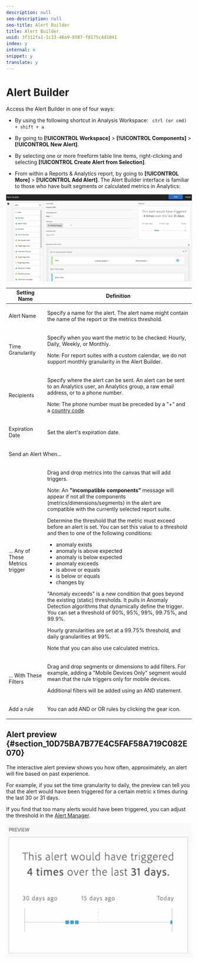 ```yaml
---
description: null
seo-description: null
seo-title: Alert Builder
title: Alert Builder
uuid: 3f312fa1-1c33-46a9-8587-f8175c4d1041
index: y
internal: n
snippet: y
translate: y
---
```


# Alert Builder

Access the Alert Builder in one of four ways: 

* By using the following shortcut in Analysis Workspace: ` ctrl (or cmd) + shift + a` 

* By going to **[!UICONTROL  Workspace]** > **[!UICONTROL  Components]** > **[!UICONTROL  New Alert]**.
* By selecting one or more freeform table line items, right-clicking and selecting **[!UICONTROL  Create Alert from Selection]**.
* From within a Reports &amp; Analytics report, by going to **[!UICONTROL  More]** > **[!UICONTROL  Add Alert]**.
The Alert Builder interface is familiar to those who have built segments or calculated metrics in Analytics: 

![](assets/alert_builder.png) 

<table id="table_FFAA317BB96D4C389650243F71D99BD4"> 
 <thead> 
  <tr> 
   <th colname="col1" class="entry"> Setting Name </th> 
   <th colname="col2" class="entry"> Definition </th> 
  </tr>
 </thead>
 <tbody> 
  <tr> 
   <td colname="col1"> <p>Alert Name </p> </td> 
   <td colname="col2"> <p>Specify a name for the alert. The alert name might contain the name of the report or the metrics threshold. </p> </td> 
  </tr> 
  <tr> 
   <td colname="col1"> <p>Time Granularity </p> </td> 
   <td colname="col2"> <p>Specify when you want the metric to be checked: Hourly, Daily, Weekly, or Monthly. </p> <p>Note:  For report suites with a custom calendar, we do not support monthly granularity in the Alert Builder. </p> </td> 
  </tr> 
  <tr> 
   <td colname="col1"> <p>Recipients </p> </td> 
   <td colname="col2"> <p>Specify where the alert can be sent. An alert can be sent to an Analytics user, an Analytics group, a raw email address, or to a phone number. <p type="important">Note: The phone number must be preceded by a "+" and a <a href="https://countrycode.org/" format="https" scope="external"> country code</a>. </p> </p> </td> 
  </tr> 
  <tr> 
   <td colname="col1"> <p>Expiration Date </p> </td> 
   <td colname="col2"> <p>Set the alert's expiration date. </p> </td> 
  </tr> 
  <tr> 
   <td colspan="2"> <p>Send an Alert When... </p> </td> 
  </tr> 
  <tr> 
   <td colname="col1"> <p>... Any of These Metrics trigger </p> </td> 
   <td colname="col2"> <p>Drag and drop metrics into the canvas that will add triggers. </p> <p>Note: An <b>"incompatible components”</b> message will appear if not all the components (metrics/dimensions/segments) in the alert are compatible with the currently selected report suite. </p> <p>Determine the threshold that the metric must exceed before an alert is set. You can set this value to a threshold and then to one of the following conditions: </p> 
    <ul id="ul_381B5484577E46E293638EB78E7FAF0A"> 
     <li id="li_F76491EF23C54ED5A85F337EB3E85422">anomaly exists </li> 
     <li id="li_FD0F08AA2BFF4675A97CAB5B243FC10F">anomaly is above expected </li> 
     <li id="li_5F0E6AF53A634959B3E7BC2798E1029D">anomaly is below expected </li> 
     <li id="li_87830B91CBEE4ABC9652E235B3A365DD">anomaly exceeds </li> 
     <li id="li_418DB02C35354CAB94995BB6F699D322">is above or equals </li> 
     <li id="li_C39FEDDF90444EEBB99BE0A4A68622A1">is below or equals </li> 
     <li id="li_6A2064BB8D08436DA734024AEDFB76A3">changes by </li> 
    </ul> <p>"Anomaly exceeds" is a new condition that goes beyond the existing (static) thresholds. It pulls in Anomaly Detection algorithms that dynamically define the trigger. You can set a threshold of 90%, 95%, 99%, 99.75%, and 99.9%. </p> <p> Hourly granularities are set at a 99.75% threshold, and daily granularities at 99%. </p> <p>Note that you can also use calculated metrics. </p> </td> 
  </tr> 
  <tr> 
   <td colname="col1"> <p>... With These Filters </p> </td> 
   <td colname="col2"> <p>Drag and drop segments or dimensions to add filters. For example, adding a "Mobile Devices Only" segment would mean that the rule triggers only for mobile devices. </p> <p>Additional filters will be added using an AND statement. </p> </td> 
  </tr> 
  <tr> 
   <td colname="col1"> <p>Add a rule </p> </td> 
   <td colname="col2"> <p>You can add AND or OR rules by clicking the gear icon. </p> </td> 
  </tr> 
 </tbody> 
</table>


## Alert preview {#section_10D75BA7B77E4C5FAF58A719C082E070}

The interactive alert preview shows you how often, approximately, an alert will fire based on past experience. 

For example, if you set the time granularity to daily, the preview can tell you that the alert would have been triggered for a certain metric x times during the last 30 or 31 days. 

If you find that too many alerts would have been triggered, you can adjust the threshold in the [ Alert Manager](../../../analysis_workspace_bucket/virtual-analyst/intellligent_alerts/alert-manager.md#concept_633AE746900B44D2A7045386B526ED8D). 

![](assets/alert_preview.png) 
